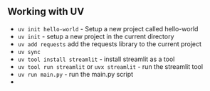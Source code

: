 
## Working with UV
- `uv init hello-world` - Setup a new project called hello-world
- `uv init` - setup a new project in the current directory
- `uv add requests` add the requests library to the current project
- `uv sync`
- `uv tool install streamlit` - install streamlit as a tool
- `uv tool run streamlit` or `uvx streamlit` - run the streamlit tool
- `uv run main.py` - run the main.py script
- 

